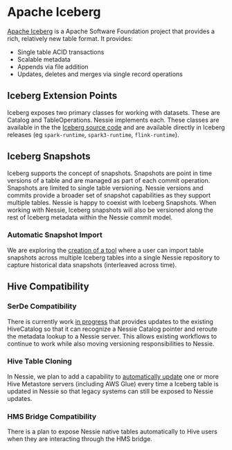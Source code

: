 # Apache Iceberg

[Apache Iceberg](https://iceberg.apache.org/) is a Apache Software Foundation project that provides a rich, relatively new
table format. It provides:

* Single table ACID transactions
* Scalable metadata
* Appends via file addition
* Updates, deletes and merges via single record operations

## Iceberg Extension Points

Iceberg exposes two primary classes for working with datasets. These are Catalog and
TableOperations. Nessie implements each. These classes are available in the
the [Iceberg source code](https://github.com/apache/iceberg/tree/master/nessie/src/main/java/org/apache/iceberg/nessie)
and are available directly in Iceberg releases (eg `spark-runtime`, `spark3-runtime`, `flink-runtime`).

## Iceberg Snapshots

Iceberg supports the concept of snapshots. Snapshots are point in time versions of
a table and are managed as part of each commit operation. Snapshots are limited to
single table versioning. Nessie versions and commits provide a broader set of snapshot
capabilities as they support multiple tables. Nessie is happy to
coexist with Iceberg Snapshots. When working with Nessie, Iceberg snapshots will also
be versioned along the rest of Iceberg metadata within the Nessie commit model.

### Automatic Snapshot Import

We are exploring the [creation of a tool](https://github.com/projectnessie/nessie/issues/126) where a
user can import table snapshots across multiple Iceberg tables into a single Nessie
repository to capture historical data snapshots (interleaved across time).

## Hive Compatibility


### SerDe Compatibility

There is currently work [in progress](https://github.com/projectnessie/nessie/issues/124) that
provides updates to the existing HiveCatalog so that it can recognize a Nessie Catalog
pointer and reroute the metadata lookup to a Nessie server. This allows existing workflows
to continue to work while also moving versioning responsibilities to Nessie.

### Hive Table Cloning

In Nessie, we plan to add a capability to [automatically update](https://github.com/projectnessie/nessie/issues/125) one or more Hive Metastore
servers (including AWS Glue) every time a Iceberg table is updated in Nessie so that
legacy systems can still be exposed to Nessie updates.

### HMS Bridge Compatibility

There is a plan to expose Nessie native tables automatically to Hive users when they
are interacting through the HMS bridge.
